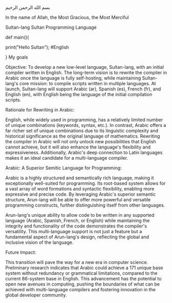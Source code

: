 بسم الله الرحمن الرحيم



In the name of Allah, the Most Gracious, the Most Merciful


Sultan-lang
Sultan Programming Language



def main(){

  print("Hello Sultan"); #English

  
}
My goals

Objective: To develop a new low-level language, Sultan-lang, with an initial compiler written in English. The long-term vision is to rewrite the compiler in Arabic once the language is fully self-hosting, while maintaining Sultan-lang's core mission: to compile scripts written in multiple languages. At launch, Sultan-lang will support Arabic (ar), Spanish (es), French (fr), and English (en), with English being the language of the initial compilation scripts.

Rationale for Rewriting in Arabic:

English, while widely used in programming, has a relatively limited number of unique combinations (keywords, syntax, etc.). In contrast, Arabic offers a far richer set of unique combinations due to its linguistic complexity and historical significance as the original language of mathematics. Rewriting the compiler in Arabic will not only unlock new possibilities that English cannot achieve, but it will also enhance the language's flexibility and expressiveness. Additionally, Arabic's deep connection to Latin languages makes it an ideal candidate for a multi-language compiler.

Arabic: A Superior Semitic Language for Programming:

Arabic is a highly structured and semantically rich language, making it exceptionally well-suited for programming. Its root-based system allows for a vast array of word formations and syntactic flexibility, enabling more expressive and precise code. By leveraging Arabic's superior semantic structure, Arun-lang will be able to offer more powerful and versatile programming constructs, further distinguishing itself from other languages.

Arun-lang's unique ability to allow code to be written in any supported language (Arabic, Spanish, French, or English) while maintaining the integrity and functionality of the code demonstrates the compiler's versatility. This multi-language support is not just a feature but a fundamental aspect of Arun-lang's design, reflecting the global and inclusive vision of the language.

Future Impact:

This transition will pave the way for a new era in computer science. Preliminary research indicates that Arabic could achieve a 171 unique base system without redundancy or grammatical limitations, compared to the current 86-system base in English. This advancement has the potential to open new avenues in computing, pushing the boundaries of what can be achieved with multi-language compilers and fostering innovation in the global developer community.
